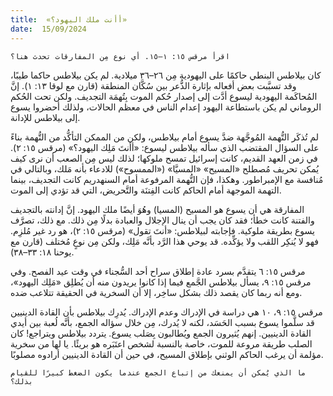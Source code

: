 ```yaml
---
title:  «أأنت ملك اليهود؟»
date:  15/09/2024
---
```


`اقرأ مرقس ١٥: ١–١٥. أي نوع مِن المفارقات تحدث هنا؟`

كان بيلاطس البنطي حاكمًا على اليهودية مِن ٢٦–٣٦ ميلادية. لم يكن بيلاطس حاكما طيبًا، وقد تسبَّبت بعض أفعاله بإثارة الذُّعر بين سُكَّان المنطقة (قارن مع لوقا ١٣: ١). إنَّ المُحاكَمة اليهودية ليسوع أدَّت إلى إصدار حُكم الموت بِتُهمَة التجديف. ولكن تحت الحُكم الروماني لم يكن باستطاعة اليهود إعدام الناس في معظم الحالات، ولذلك أحضروا يسوع إلى بيلاطس للإدانة.

لم تُذكَر التُّهمة المُوجَّهة ضدَّ يسوع أمام بيلاطس، ولكن من الممكن التأكُّد من التُّهمة بناءً على السؤال المقتضب الذي سأله بيلاطس ليسوع: «أأنتَ مَلِك اليهود؟» (مرقس ١٥: ٢). في زمن العهد القديم، كانت إسرائيل تمسح ملوكها؛ لذلك ليس مِن الصعب أن نرى كيف يُمكن تحريف مُصطلح «المسيح» «المسيَّا» («الممسوح») للادعاء بأنه مَلك، وبالتالي في مُنافسة مع الإمبراطور. وهكذا، فإن التُّهمة المرفوعة أمام السنهدريم كانت التجديف، بينما التهمة الموجهة أمام الحاكم كانت الفِتنَة والتَّحريض، التي قد تؤدي إلى الموت.

المفارقة هي أن يسوع هو المسيح (المسيا) وهُوَ أيضًا ملك اليهود. إنَّ إدانته بالتجديف والفتنة كانت خطأ؛ فقد كان يجب أن ينال الإجلال والعبادة بدلًا مِن ذلك. مع ذلك، تصرَّف يسوع بطريقة ملوكية. فإجابته لبيلاطس: «أنتَ تقول» (مرقس ١٥: ٢)، هو رد غير مُلزِم. فهو لا يُنكِر اللقب ولا يؤكِّده. قد يوحي هذا الرَّد بأنَّه مَلِك، ولكن مِن نوعٍ مُختلف (قارن مع يوحنا ١٨: ٣٣–٣٨).

مرقس ١٥: ٦ يتقدَّم بسرد عادة إطلاق سراح أحد السُّجناء في وقت عيد الفصح. وفي مرقس ١٥: ٩، يسأل بيلاطس الجَّمع فيما إذا كانوا يريدون منه أن يُطلِق «مَلِك اليهود»، ومع أنه ربما كان يقصد ذلك بشكل ساخِر، إلا أن السخرية في الحقيقة تتلاعب ضده.

مرقس ١٥: ٩، ١٠ هي دراسة في الإدراك وعدم الإدراك. يُدرِك بيلاطس بأن القادة الدينيين قد سلَّموا يسوع بسبب الحَسَد، لكنه لا يُدرك، مِن خلال سؤاله الجمع، بأنَّه لُعبة بين أيدي القادة الدينيين. إنهم يُثيرون الجمع ويُطالبون بِصَلب يسوع. يتردد بيلاطس ويتراجع! كان الصلب طريقة مروعة للموت، خاصة بالنسبة لشخص اعتَبَره هو بريئًا. يا لها من سخرية مؤلمة أن يرغب الحاكم الوثني بإطلاق المسيح، في حين أن القادة الدينيين أرادوه مصلوبًا.

`ما الذي يُمكن أن يمنعك من إتباع الجمع عندما يكون الضغط كبيرًا للقيام بذلك؟`